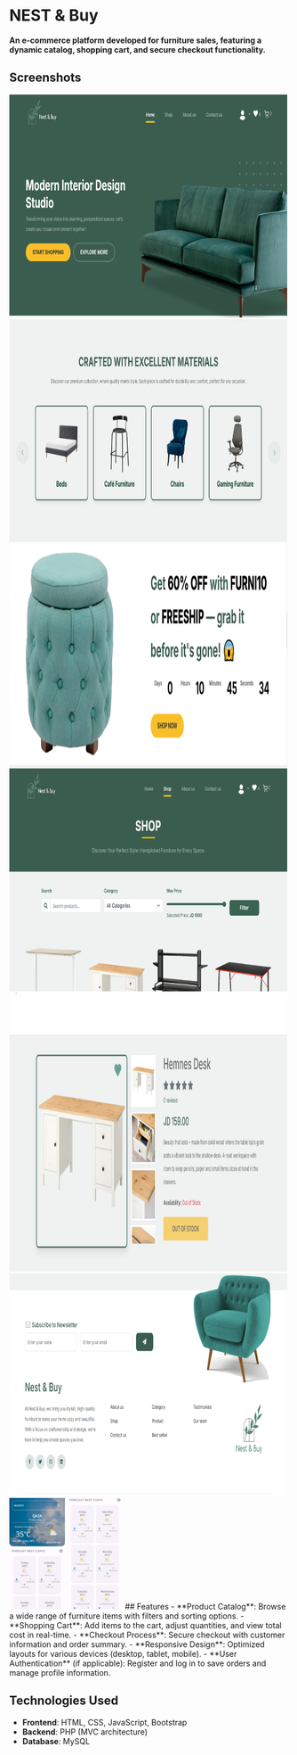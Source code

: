 # NEST & Buy

**An e-commerce platform developed for furniture sales, featuring a dynamic catalog, shopping cart, and secure checkout functionality.**





## Screenshots
<div>
<img src="https://github.com/shahedaltrakiah/Ecommerce-website/blob/main/public/images/home-img.PNG" width="500" height="400" >
<img src="https://github.com/shahedaltrakiah/Ecommerce-website/blob/main/public/images/home-img2.PNG" width="500" height="400" >
<img src="https://github.com/shahedaltrakiah/Ecommerce-website/blob/main/public/images/home-img3.PNG" width="500" height="400" >
</div>
<div>
<img src="https://github.com/shahedaltrakiah/Ecommerce-website/blob/main/public/images/shop-img.PNG" width="500" height="400" >
<img src="https://github.com/shahedaltrakiah/Ecommerce-website/blob/main/public/images/shop-img2.PNG" width="500" height="500" >
<img src="https://github.com/shahedaltrakiah/Ecommerce-website/blob/main/public/images/home-img4.PNG" width="500" height="400" >
</div>


<img src="https://github.com/Mousa-alaaldeen/Weathar-APP/blob/main/assets/images/screen4.jpg" width="100" height="200" >
<img src="https://github.com/Mousa-alaaldeen/Weathar-APP/blob/main/assets/images/screen5.jpg" width="100" height="200" >

</div>
## Features
- **Product Catalog**: Browse a wide range of furniture items with filters and sorting options.
- **Shopping Cart**: Add items to the cart, adjust quantities, and view total cost in real-time.
- **Checkout Process**: Secure checkout with customer information and order summary.
- **Responsive Design**: Optimized layouts for various devices (desktop, tablet, mobile).
- **User Authentication** (if applicable): Register and log in to save orders and manage profile information.

## Technologies Used
- **Frontend**: HTML, CSS, JavaScript, Bootstrap
- **Backend**: PHP (MVC architecture)
- **Database**: MySQL
